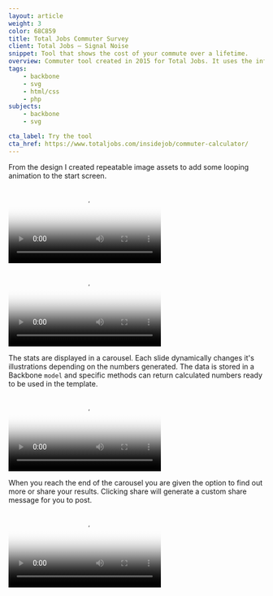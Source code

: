 ```yaml
---
layout: article
weight: 3
color: 68C859
title: Total Jobs Commuter Survey
client: Total Jobs — Signal Noise
snippet: Tool that shows the cost of your commute over a lifetime.
overview: Commuter tool created in 2015 for Total Jobs. It uses the information from user's daily commute. It calculates a few interesting stats displayed with illustrations.
tags:
    - backbone
    - svg
    - html/css
    - php
subjects: 
    - backbone
    - svg

cta_label: Try the tool
cta_href: https://www.totaljobs.com/insidejob/commuter-calculator/
---
```

From the design I created repeatable image assets to add some looping animation to the start screen.

<video 
    autoplay 
    loop 
    src="videos/start_animation.mp4" 
    poster="images/start_animation_poster.jpg">
</video>

<video 
    autoplay 
    loop 
    src="videos/form.mp4" 
    poster="images/form_poster.jpg">
</video>

The stats are displayed in a carousel. Each slide dynamically changes it's illustrations depending on the numbers generated. The data is stored in a Backbone `model` and specific methods can return calculated numbers ready to be used in the template.

<video 
    autoplay 
    loop 
    src="videos/slides.mp4" 
    poster="images/slides_poster.jpg">
</video>

When you reach the end of the carousel you are given the option to find out more or share your results. Clicking share will generate a custom share message for you to post.

<video 
    autoplay 
    loop 
src="videos/end.mp4" 
    poster="images/end_poster.jpg">    
</video>
